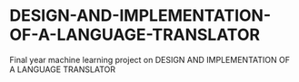 # DESIGN-AND-IMPLEMENTATION-OF-A-LANGUAGE-TRANSLATOR
Final year machine learning project on DESIGN AND IMPLEMENTATION OF A LANGUAGE TRANSLATOR
